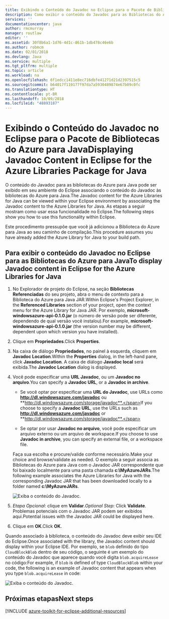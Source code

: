 ```yaml
---
title: Exibindo o Conteúdo do Javadoc no Eclipse para o Pacote de Bibliotecas do Azure para Java
description: Como exibir o conteúdo do Javadoc para as Bibliotecas do Azure no Eclipse.
services: ''
documentationcenter: java
author: rmcmurray
manager: routlaw
editor: ''
ms.assetid: 30f8b6a1-1d76-4d1c-861b-1db478c46e6b
ms.author: robmcm
ms.date: 02/01/2018
ms.devlang: Java
ms.service: multiple
ms.tgt_pltfrm: multiple
ms.topic: article
ms.workload: na
ms.openlocfilehash: 6f1edcc1411e8ec716dbfe41271d21d2397515c5
ms.sourcegitcommit: b64017f119177f97da7a5930489874e67b09c0fc
ms.translationtype: HT
ms.contentlocale: pt-BR
ms.lasthandoff: 10/09/2018
ms.locfileid: "48893187"
---
```

# <a name="displaying-javadoc-content-in-eclipse-for-the-azure-libraries-package-for-java"></a><span data-ttu-id="710e5-103">Exibindo o Conteúdo do Javadoc no Eclipse para o Pacote de Bibliotecas do Azure para Java</span><span class="sxs-lookup"><span data-stu-id="710e5-103">Displaying Javadoc Content in Eclipse for the Azure Libraries Package for Java</span></span>

<span data-ttu-id="710e5-104">O conteúdo do Javadoc para as bibliotecas do Azure para Java pode ser exibido em seu ambiente do Eclipse associando o conteúdo do Javadoc às bibliotecas do Azure para Java.</span><span class="sxs-lookup"><span data-stu-id="710e5-104">The Javadoc content for the Azure Libraries for Java can be viewed within your Eclipse environment by associating the Javadoc content to the Azure Libraries for Java.</span></span> <span data-ttu-id="710e5-105">As etapas a seguir mostram como usar essa funcionalidade no Eclipse.</span><span class="sxs-lookup"><span data-stu-id="710e5-105">The following steps show you how to use this functionality within Eclipse.</span></span>

<span data-ttu-id="710e5-106">Este procedimento pressupõe que você já adicionou a Biblioteca do Azure para Java ao seu caminho de compilação.</span><span class="sxs-lookup"><span data-stu-id="710e5-106">This procedure assumes you have already added the Azure Library for Java to your build path.</span></span>

## <a name="to-display-javadoc-content-in-eclipse-for-the-azure-libraries-for-java"></a><span data-ttu-id="710e5-107">Para exibir o conteúdo do Javadoc no Eclipse para as Bibliotecas do Azure para Java</span><span class="sxs-lookup"><span data-stu-id="710e5-107">To display Javadoc content in Eclipse for the Azure Libraries for Java</span></span>

1. <span data-ttu-id="710e5-108">No Explorador de projeto do Eclipse, na seção **Bibliotecas Referenciadas** do seu projeto, abra o menu de contexto para a Biblioteca do Azure para Java JAR.</span><span class="sxs-lookup"><span data-stu-id="710e5-108">Within Eclipse's Project Explorer, in the **Referenced Libraries** section of your project, open the context menu for the Azure Library for Java JAR.</span></span> <span data-ttu-id="710e5-109">Por exemplo, **microsoft-windowsazure-api-0.1.0.jar** (o número de versão pode ser diferente, dependendo de qual versão você instalou).</span><span class="sxs-lookup"><span data-stu-id="710e5-109">For example, **microsoft-windowsazure-api-0.1.0.jar** (the version number may be different, dependent upon which version you have installed).</span></span>

1. <span data-ttu-id="710e5-110">Clique em **Propriedades**.</span><span class="sxs-lookup"><span data-stu-id="710e5-110">Click **Properties**.</span></span>

1. <span data-ttu-id="710e5-111">Na caixa de diálogo **Propriedades**, no painel à esquerda, cliquem em **Javadoc Location**.</span><span class="sxs-lookup"><span data-stu-id="710e5-111">Within the **Properties** dialog, in the left-hand pane, click **Javadoc Location**.</span></span> <span data-ttu-id="710e5-112">A caixa de diálogo **Javadoc local** será exibida.</span><span class="sxs-lookup"><span data-stu-id="710e5-112">The **Javadoc Location** dialog is displayed.</span></span>

1. <span data-ttu-id="710e5-113">Você pode especificar uma **URL Javadoc**, ou um **Javadoc no arquivo**.</span><span class="sxs-lookup"><span data-stu-id="710e5-113">You can specify a **Javadoc URL**, or a **Javadoc in archive**.</span></span>

   * <span data-ttu-id="710e5-114">Se você optar por especificar uma **URL do Javadoc**, use URLs como **http://dl.windowsazure.com/javadoc** ou **http://dl.windowsazure.com/storage/javadoc**.</span><span class="sxs-lookup"><span data-stu-id="710e5-114">If you choose to specify a **Javadoc URL**, use the URLs such as **http://dl.windowsazure.com/javadoc** or **http://dl.windowsazure.com/storage/javadoc**.</span></span>

   * <span data-ttu-id="710e5-115">Se optar por usar **Javadoc no arquivo**, você pode especificar um arquivo externo ou um arquivo de workspace.</span><span class="sxs-lookup"><span data-stu-id="710e5-115">If you choose to use **Javadoc in archive**, you can specify an external file, or a workspace file.</span></span>

   <span data-ttu-id="710e5-116">Faça sua escolha e procure/valide conforme necessário.</span><span class="sxs-lookup"><span data-stu-id="710e5-116">Make your choice and browse/validate as needed.</span></span> <span data-ttu-id="710e5-117">O exemplo a seguir associa as Bibliotecas do Azure para Java com o Javadoc JAR correspondente que foi baixado localmente para uma pasta chamada **c:\MyAzureJARs**.</span><span class="sxs-lookup"><span data-stu-id="710e5-117">The following example associates the Azure Libraries for Java with the corresponding Javadoc JAR that has been downloaded locally to a folder named **c:\MyAzureJARs**.</span></span>

   ![Exiba o conteúdo do Javadoc.][ic553487]

1. <span data-ttu-id="710e5-119">*Etapa Opcional*: clique em **Validar**.</span><span class="sxs-lookup"><span data-stu-id="710e5-119">*Optional Step*: Click **Validate**.</span></span> <span data-ttu-id="710e5-120">Problemas potenciais com o Javadoc JAR podem ser exibidos aqui.</span><span class="sxs-lookup"><span data-stu-id="710e5-120">Potential issues with the Javadoc JAR could be displayed here.</span></span>

1. <span data-ttu-id="710e5-121">Clique em **OK**.</span><span class="sxs-lookup"><span data-stu-id="710e5-121">Click **OK**.</span></span>

<span data-ttu-id="710e5-122">Quando associado à biblioteca, o conteúdo do Javadoc deve exibir seu IDE do Eclipse.</span><span class="sxs-lookup"><span data-stu-id="710e5-122">Once associated with the library, the Javadoc content should display within your Eclipse IDE.</span></span> <span data-ttu-id="710e5-123">Por exemplo, se `blob` definido do tipo `CloudBlockBlob` dentro de seu código, o seguinte é um exemplo do conteúdo do Javadoc que aparece quando você digita `blob.acquireLease` no código:</span><span class="sxs-lookup"><span data-stu-id="710e5-123">For example, if `blob` is defined of type `CloudBlockBlob` within your code, the following is an example of Javadoc content that appears when you type `blob.acquireLease` in code:</span></span>

![Exiba o conteúdo do Javadoc.][ic553488]

## <a name="next-steps"></a><span data-ttu-id="710e5-125">Próximas etapas</span><span class="sxs-lookup"><span data-stu-id="710e5-125">Next steps</span></span>

[!INCLUDE [azure-toolkit-for-eclipse-additional-resources](../includes/azure-toolkit-for-eclipse-additional-resources.md)]

<!-- URL List -->

<!-- Legacy MSDN URL = https://msdn.microsoft.com/library/azure/hh698319.aspx -->

<!-- IMG List -->

[ic553487]: media/azure-toolkit-for-eclipse-displaying-javadoc-content-for-azure-libraries/ic553487.png
[ic553488]: media/azure-toolkit-for-eclipse-displaying-javadoc-content-for-azure-libraries/ic553488.png
